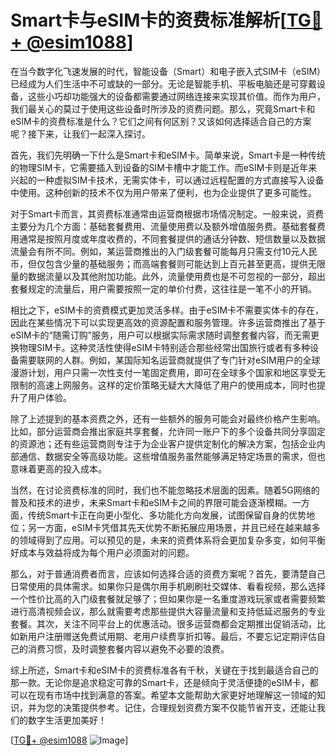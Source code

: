 # Smart卡与eSIM卡的资费标准解析[[TG💪+ @esim1088](https://t.me/s/esim1088)]

在当今数字化飞速发展的时代，智能设备（Smart）和电子嵌入式SIM卡（eSIM）已经成为人们生活中不可或缺的一部分。无论是智能手机、平板电脑还是可穿戴设备，这些小巧却功能强大的设备都需要通过网络连接来实现其价值。而作为用户，我们最关心的莫过于使用这些设备时所涉及的资费问题。那么，究竟Smart卡和eSIM卡的资费标准是什么？它们之间有何区别？又该如何选择适合自己的方案呢？接下来，让我们一起深入探讨。

首先，我们先明确一下什么是Smart卡和eSIM卡。简单来说，Smart卡是一种传统的物理SIM卡，它需要插入到设备的SIM卡槽中才能工作。而eSIM卡则是近年来兴起的一种虚拟SIM卡技术，无需实体卡，可以通过远程配置的方式直接写入设备中使用。这种创新的技术不仅为用户带来了便利，也为企业提供了更多可能性。

对于Smart卡而言，其资费标准通常由运营商根据市场情况制定。一般来说，资费主要分为几个方面：基础套餐费用、流量使用费以及额外增值服务费。基础套餐费用通常是按照月度或年度收费的，不同套餐提供的通话分钟数、短信数量以及数据流量会有所不同。例如，某运营商推出的入门级套餐可能每月只需支付10元人民币，但仅包含少量的基础服务；而高端套餐则可能达到上百元甚至更高，提供无限量的数据流量以及其他附加功能。此外，流量使用费也是不可忽视的一部分，超出套餐规定的流量后，用户需要按照一定的单价付费，这往往是一笔不小的开销。

相比之下，eSIM卡的资费模式更加灵活多样。由于eSIM卡不需要实体卡的存在，因此在某些情况下可以实现更高效的资源配置和服务管理。许多运营商推出了基于eSIM卡的“随需订购”服务，用户可以根据实际需求随时调整套餐内容，而无需更换物理SIM卡。这种灵活性使得eSIM卡特别适合那些经常出国旅行或者有多种设备需要联网的人群。例如，某国际知名运营商就提供了专门针对eSIM用户的全球漫游计划，用户只需一次性支付一笔固定费用，即可在全球多个国家和地区享受无限制的高速上网服务。这样的定价策略无疑大大降低了用户的使用成本，同时也提升了用户体验。

除了上述提到的基本资费之外，还有一些额外的服务可能会对最终价格产生影响。比如，部分运营商会推出家庭共享套餐，允许同一账户下的多个设备共同分享固定的资源池；还有些运营商则专注于为企业客户提供定制化的解决方案，包括企业内部通信、数据安全等高级功能。这些增值服务虽然能够满足特定场景的需求，但也意味着更高的投入成本。

当然，在讨论资费标准的同时，我们也不能忽略技术层面的因素。随着5G网络的普及和技术的进步，未来Smart卡和eSIM卡之间的界限可能会逐渐模糊。一方面，传统Smart卡正在向更小型化、多功能化方向发展，试图保留自身的优势地位；另一方面，eSIM卡凭借其先天优势不断拓展应用场景，并且已经在越来越多的领域得到了应用。可以预见的是，未来的资费体系将会更加复杂多变，如何平衡好成本与效益将成为每个用户必须面对的问题。

那么，对于普通消费者而言，应该如何选择合适的资费方案呢？首先，要清楚自己日常使用的具体需求。如果你只是偶尔用手机刷刷社交媒体、看看视频，那么选择一个性价比高的入门级套餐就足够了；但如果你是一名重度游戏玩家或者需要频繁进行高清视频会议，那么就需要考虑那些提供大容量流量和支持低延迟服务的专业套餐。其次，关注不同平台上的优惠活动。很多运营商都会定期推出促销活动，比如新用户注册赠送免费试用期、老用户续费享折扣等。最后，不要忘记定期评估自己的消费习惯，及时调整套餐内容以避免不必要的浪费。

综上所述，Smart卡和eSIM卡的资费标准各有千秋，关键在于找到最适合自己的那一款。无论你是追求稳定可靠的Smart卡，还是倾向于灵活便捷的eSIM卡，都可以在现有市场中找到满意的答案。希望本文能帮助大家更好地理解这一领域的知识，并为您的决策提供参考。记住，合理规划资费方案不仅能节省开支，还能让我们的数字生活更加美好！

[[TG💪+ @esim1088](https://t.me/s/esim1088) ![Image](https://i.postimg.cc/4NQfJmqS/Snipaste-2025-05-13-00-14-12.png)]
